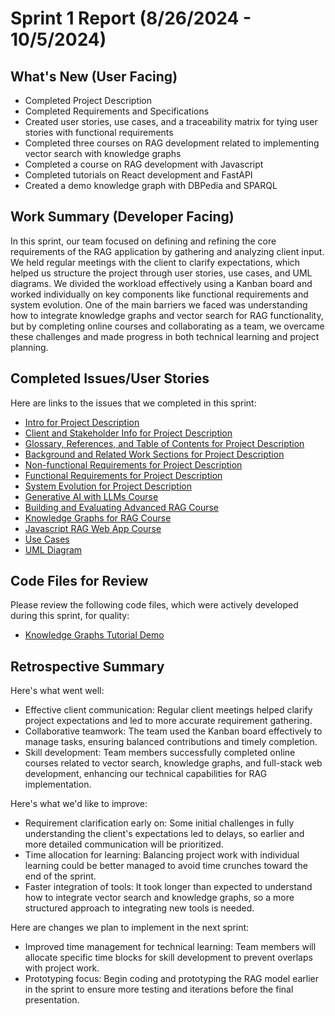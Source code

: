 # Sprint 1 Report (8/26/2024 - 10/5/2024)

## What's New (User Facing)
* Completed Project Description
* Completed Requirements and Specifications
* Created user stories, use cases, and a traceability matrix for tying user stories with functional requirements
* Completed three courses on RAG development related to implementing vector search with knowledge graphs
* Completed a course on RAG development with Javascript
* Completed tutorials on React development and FastAPI
* Created a demo knowledge graph with DBPedia and SPARQL

## Work Summary (Developer Facing)
In this sprint, our team focused on defining and refining the core requirements of the RAG application by gathering and analyzing client input. We held regular meetings with the client to clarify expectations, which helped us structure the project through user stories, use cases, and UML diagrams. We divided the workload effectively using a Kanban board and worked individually on key components like functional requirements and system evolution. One of the main barriers we faced was understanding how to integrate knowledge graphs and vector search for RAG functionality, but by completing online courses and collaborating as a team, we overcame these challenges and made progress in both technical learning and project planning.

## Completed Issues/User Stories
Here are links to the issues that we completed in this sprint:
 * [Intro for Project Description](https://github.com/mollyiverson/ACME10-HE-RAGApp/issues/1)
 * [Client and Stakeholder Info for Project Description](https://github.com/mollyiverson/ACME10-HE-RAGApp/issues/4)
 * [Glossary, References, and Table of Contents for Project Description](https://github.com/mollyiverson/ACME10-HE-RAGApp/issues/5)
 * [Background and Related Work Sections for Project Description](https://github.com/mollyiverson/ACME10-HE-RAGApp/issues/2)
 * [Non-functional Requirements for Project Description](https://github.com/mollyiverson/ACME10-HE-RAGApp/issues/8)
 * [Functional Requirements for Project Description](https://github.com/mollyiverson/ACME10-HE-RAGApp/issues/7)
 * [System Evolution for Project Description](https://github.com/mollyiverson/ACME10-HE-RAGApp/issues/9)
 * [Generative AI with LLMs Course](https://github.com/mollyiverson/ACME10-HE-RAGApp/issues/24)
 * [Building and Evaluating Advanced RAG Course](https://github.com/mollyiverson/ACME10-HE-RAGApp/issues/20)
 * [Knowledge Graphs for RAG Course](https://github.com/mollyiverson/ACME10-HE-RAGApp/issues/12)
 * [Javascript RAG Web App Course](https://github.com/mollyiverson/ACME10-HE-RAGApp/issues/16)
 * [Use Cases](https://github.com/mollyiverson/ACME10-HE-RAGApp/issues/6)
 * [UML Diagram](https://github.com/mollyiverson/ACME10-HE-RAGApp/issues/10)
 
## Code Files for Review
Please review the following code files, which were actively developed during this sprint, for quality:
 * [Knowledge Graphs Tutorial Demo](https://github.com/chandyego84/ACME10-HE-RAGApp/blob/main/docs/code-guides/Knowledge_Graphs.ipynb)
 
## Retrospective Summary
Here's what went well:
* Effective client communication: Regular client meetings helped clarify project expectations and led to more accurate requirement gathering.
* Collaborative teamwork: The team used the Kanban board effectively to manage tasks, ensuring balanced contributions and timely completion.
* Skill development: Team members successfully completed online courses related to vector search, knowledge graphs, and full-stack web development, enhancing our technical capabilities for RAG implementation.

Here's what we'd like to improve:
* Requirement clarification early on: Some initial challenges in fully understanding the client's expectations led to delays, so earlier and more detailed communication will be prioritized.
* Time allocation for learning: Balancing project work with individual learning could be better managed to avoid time crunches toward the end of the sprint.
* Faster integration of tools: It took longer than expected to understand how to integrate vector search and knowledge graphs, so a more structured approach to integrating new tools is needed.

  
Here are changes we plan to implement in the next sprint:
* Improved time management for technical learning: Team members will allocate specific time blocks for skill development to prevent overlaps with project work.
* Prototyping focus: Begin coding and prototyping the RAG model earlier in the sprint to ensure more testing and iterations before the final presentation.